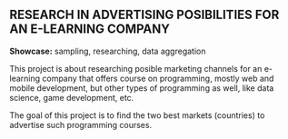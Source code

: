 ## RESEARCH IN ADVERTISING POSIBILITIES FOR AN E-LEARNING COMPANY ##

**Showcase:** sampling, researching, data aggregation

This project is about researching posible marketing channels for an e-learning company that offers course on programming, mostly web and mobile development, but other types of programming as well, like data science, game development, etc.

The goal of this project is to find the two best markets (countries) to advertise such programming courses.
